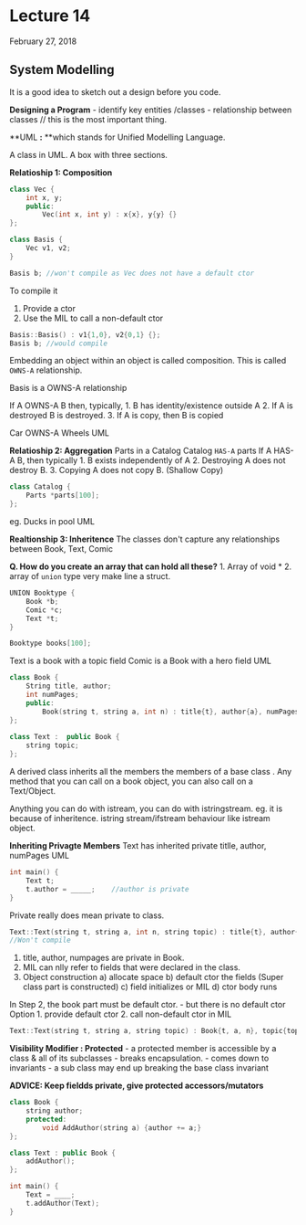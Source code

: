 # Lecture 14
February 27, 2018
## System Modelling
It is a good idea to sketch out a design before you code.

**Designing a Program**
    - identify key entities /classes
    - relationship between classes    // this is the most important thing.

**UML **:** **which stands for Unified Modelling Language.

A class in UML.
A box with three sections.

**Relatioship 1: Composition**
```cpp
class Vec {
    int x, y;
    public:
        Vec(int x, int y) : x{x}, y{y} {}
};
```

```cpp
class Basis {
    Vec v1, v2;
}

Basis b; //won't compile as Vec does not have a default ctor
```

To compile it
1. Provide a ctor
2. Use the MIL to call a non-default ctor
```cpp
Basis::Basis() : v1{1,0}, v2{0,1} {};
Basis b; //would compile
```

Embedding an object within an object is called composition.
This is called `OWNS-A` relationship.

Basis is a OWNS-A relationship

If A OWNS-A B then, typically,
    1. B has identity/existence outside A
    2. If A is destroyed B is destroyed.
    3. If A is copy, then B is copied

Car OWNS-A Wheels
UML

**Relatioship 2: Aggregation**
Parts in a Catalog
Catalog `HAS-A` parts
If A HAS-A B, then typically
    1. B exists independently of A
    2. Destroying A does not destroy B.
    3. Copying A does not copy B. (Shallow Copy)

```cpp
class Catalog {
    Parts *parts[100];
};
```

eg. Ducks in pool
UML

**Realtionship 3: Inheritence**
The classes don't capture any relationships between Book, Text, Comic

**Q.  How do you create an array that can hold all these?**
    1. Array of void *
    2. array of `union` type
    very make line a struct.
```cpp
UNION Booktype {
    Book *b;
    Comic *c;
    Text *t;
}

Booktype books[100];
```

Text is a book with a topic field
Comic is a Book with a hero field
UML

```cpp
class Book {
    String title, author;
    int numPages;
    public:
        Book(string t, string a, int n) : title{t}, author{a}, numPages{n} {}
};
        
class Text :  public Book {
    string topic;
};
```

A derived class inherits all the members the members of a base class .
Any method that you can call on a book object, you can also call on a Text/Object.

Anything you can do with istream, you can do with istringstream.
    eg.  it is because of inheritence.
        istring stream/ifstream behaviour like istream object.
        
**Inheriting Privagte Members**
Text has inherited private titlle, author, numPages
UML

```cpp
int main() {
    Text t;
    t.author = _____;    //author is private
}
```

Private really does mean private to class. 

```cpp
Text::Text(string t, string a, int n, string topic) : title{t}, author{a}, numPages{n}, topic{topic} {};
//Won't compile
```

1. title, author, numpages are private in Book.
2. MIL can nlly refer to fields that were declared in the class.
3. Object construction
    a) allocate space
    b) default ctor the fields     (Super class part is constructed)
    c) field initializes or MIL
    d) ctor body runs

In Step 2, the book part must be default ctor.
    - but there is no default ctor 
Option 1. provide default ctor
              2. call non-default ctor in MIL
```cpp
Text::Text(string t, string a, string topic) : Book{t, a, n}, topic{topic} {};
```

**Visibility Modifier : Protected**
    - a protected member is accessible by a class & all of its subclasses
    - breaks encapsulation.
        - comes down to invariants
        - a sub class may end up breaking the base class invariant

**ADVICE: Keep fieldds private, give protected accessors/mutators**

```cpp
class Book {
    string author;
    protected: 
        void AddAuthor(string a) {author += a;}
};

class Text : public Book {
    addAuthor();
};

int main() {
    Text = ____;
    t.addAuthor(Text);
}
```

